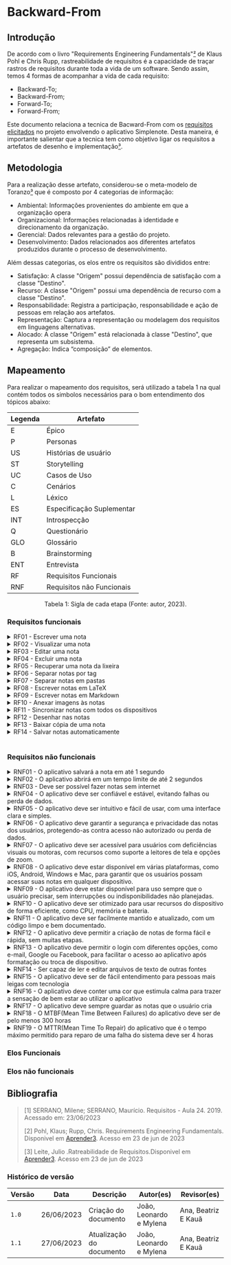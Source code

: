 # Backward-From

## Introdução

De acordo com o livro "Requirements Engineering Fundamentals"[²](#ancora2) de Klaus Pohl e Chris Rupp, rastreabilidade
de requisitos é a capacidade de traçar rastros de requisitos durante toda a vida de um software.
Sendo assim, temos 4 formas de acompanhar a vida de cada requisito:

- Backward-To;
- Backward-From;
- Forward-To;
- Forward-From;

Este documento relaciona a tecnica de Bacward-From com os [requisitos
elicitados](https://requisitos-de-software.github.io/2023.1-Simplenote/elicitacao/storytelling/) no projeto envolvendo o
aplicativo Simplenote. Desta maneira, é importante
salientar que a tecnica tem como objetivo ligar os requisitos a artefatos de desenho e implementação[³](#ancora3).

## Metodologia

Para a realização desse artefato, considerou-se o meta-modelo de Toranzo[³](#ancora3) que é composto por 4 categorias de informação:

- Ambiental: Informações provenientes do ambiente em que a organização opera
- Organizacional: Informações relacionadas à identidade e direcionamento da organização.
- Gerencial: Dados relevantes para a gestão do projeto.
- Desenvolvimento: Dados relacionados aos diferentes artefatos produzidos durante o processo de desenvolvimento.

Além dessas categorias, os elos entre os requisitos são divididos entre:

- Satisfação: A classe "Origem" possui dependência de satisfação com a classe "Destino".
- Recurso: A classe "Origem" possui uma dependência de recurso com a classe "Destino".
- Responsabilidade: Registra a participação, responsabilidade e ação de pessoas em relação aos artefatos.
- Representação: Captura a representação ou modelagem dos requisitos em linguagens alternativas.
- Alocado: A classe "Origem" está relacionada à classe "Destino", que representa um subsistema.
- Agregação: Indica “composição” de elementos.


## Mapeamento

Para realizar o mapeamento dos requisitos, será utilizado a tabela 1 na qual contém todos os simbolos necessários para o
bom entendimento dos tópicos abaixo:

<center>

| Legenda | Artefato                  |
| ------- | ------------------------- |
| E       | Épico                     |
| P       | Personas                  |
| US      | Histórias de usuário      |
| ST      | Storytelling              |
| UC      | Casos de Uso              |
| C       | Cenários                  |
| L       | Léxico                    |
| ES      | Especificação Suplementar |
| INT     | Introspecção              |
| Q       | Questionário              |
| GLO     | Glossário                 |
| B       | Brainstorming             |
| ENT     | Entrevista                |
| RF      | Requisitos Funcionais     |
| RNF     | Requisitos não Funcionais |

</center>

<div style="text-align: center">
  <p> Tabela 1: Sigla de cada etapa (Fonte: autor, 2023).</p>
</div>

### Requisitos funcionais

<details>
  <summary>RF01 - Escrever uma nota</summary>

  <table>
    <thead>
      <tr>
        <th>Tópico</th>
        <th>Referência</th>
      </tr>
    </thead>
    <tbody>
      <tr>
        <td>Origem</td>
        <td><a href="https://requisitos-de-software.github.io/2023.1-Simplenote/modelagem/agil/backlog/">E1</a>
        <a href="https://requisitos-de-software.github.io/2023.1-Simplenote/modelagem/agil/User_story/">US01</a>
        <a href="https://requisitos-de-software.github.io/2023.1-Simplenote/modelagem/lexico/">L06</a>
        <a href="https://requisitos-de-software.github.io/2023.1-Simplenote/elicitacao/Introspec%C3%A7%C3%A3o/">INT13</a>
        <a href="https://requisitos-de-software.github.io/2023.1-Simplenote/elicitacao/brainstorming/">B02</a>
        <a href="https://requisitos-de-software.github.io/2023.1-Simplenote/modelagem/casos_de_uso/">UC01</a>
        <a href="https://requisitos-de-software.github.io/2023.1-Simplenote/modelagem/cen%C3%A1rios/">C01</a>
        </td>
      </tr>
      <tr>
        <td>Elo</td>
        <td>EF01
        </td>
      
    
  </table>

  <p>Tabela 2: Requisito funcional 1 (Fonte: Autores, 2023).</p>

</details>

<details>
  <summary>RF02 - Visualizar uma nota</summary>

  <table>
    <thead>
      <tr>
        <th>Tópico</th>
        <th>Referência</th>
      </tr>
    </thead>
    <tbody>
      <tr>
        <td>Origem</td>
        <td><a href="https://requisitos-de-software.github.io/2023.1-Simplenote/modelagem/agil/backlog/">E1</a>
        <a href="https://requisitos-de-software.github.io/2023.1-Simplenote/modelagem/agil/User_story/">US02</a>
        <a href="https://requisitos-de-software.github.io/2023.1-Simplenote/elicitacao/Introspec%C3%A7%C3%A3o/">INT06</a>
        <a href="https://requisitos-de-software.github.io/2023.1-Simplenote/modelagem/cen%C3%A1rios/">C01</a></td>
      </tr>
      <tr>
        <td>Elo</td>
        <td>EF02
        </td>
      </tr>
      
  </table>

  <p>Tabela 3: Requisito funcional 2 (Fonte: Autores, 2023).</p>

</details>

<details>
  <summary>RF03 - Editar uma nota</summary>

  <table>
    <thead>
      <tr>
        <th>Tópico</th>
        <th>Referência</th>
      </tr>
    </thead>
    <tbody>
      <tr>
        <td>Origem</td>
        <td><a href="https://requisitos-de-software.github.io/2023.1-Simplenote/modelagem/agil/backlog/">E1</a>
        <a href="https://requisitos-de-software.github.io/2023.1-Simplenote/modelagem/agil/User_story/">US03</a>
        <a href="https://requisitos-de-software.github.io/2023.1-Simplenote/modelagem/lexico/">L02</a>
        <a href="https://requisitos-de-software.github.io/2023.1-Simplenote/elicitacao/Introspec%C3%A7%C3%A3o/">INT13</a>
        <a href="https://requisitos-de-software.github.io/2023.1-Simplenote/elicitacao/brainstorming/">B02</a>
        <a href="https://requisitos-de-software.github.io/2023.1-Simplenote/modelagem/casos_de_uso/">UC02</a>
        <a href="https://requisitos-de-software.github.io/2023.1-Simplenote/modelagem/cen%C3%A1rios/">C04</a></td>
      </tr>
      <tr>
        <td>Elo</td>
        <td>EF03</a>
        </td>
      </tr>
      
  </table>

  <p>Tabela 4: Requisito funcional 3 (Fonte: Autores, 2023).</p>

</details>

<details>
  <summary>RF04 - Excluir uma nota</summary>

  <table>
    <thead>
      <tr>
        <th>Tópico</th>
        <th>Referência</th>
      </tr>
    </thead>
    <tbody>
      <tr>
        <td>Origem</td>
        <td><a href="https://requisitos-de-software.github.io/2023.1-Simplenote/modelagem/agil/backlog/">E1</a>
        <a href="https://requisitos-de-software.github.io/2023.1-Simplenote/modelagem/agil/User_story/">US07</a>
        <a href="https://requisitos-de-software.github.io/2023.1-Simplenote/modelagem/lexico/">L11</a>
        <a href="https://requisitos-de-software.github.io/2023.1-Simplenote/elicitacao/Introspec%C3%A7%C3%A3o/">INT02</a>
        <a href="https://requisitos-de-software.github.io/2023.1-Simplenote/elicitacao/brainstorming/">B03</a>
        <a href="https://requisitos-de-software.github.io/2023.1-Simplenote/modelagem/cen%C3%A1rios/">C02</a></td>
      </tr>
      <tr>
        <td>Elo</td>
        <td>EF04
        </td>
      </tr>
      
  </table>

  <p>Tabela 5: Requisito funcional 4 (Fonte: Autores, 2023).</p>

</details>

<details>
  <summary>RF05 - Recuperar uma nota da lixeira</summary>

  <table>
    <thead>
      <tr>
        <th>Tópico</th>
        <th>Referência</th>
      </tr>
    </thead>
    <tbody>
      <tr>
        <td>Origem</td>
        <td><a href="https://requisitos-de-software.github.io/2023.1-Simplenote/modelagem/agil/backlog/">E1</a>
        <a href="https://requisitos-de-software.github.io/2023.1-Simplenote/modelagem/agil/User_story/">US04</a>
        <a href="https://requisitos-de-software.github.io/2023.1-Simplenote/modelagem/lexico/">L08</a>
        <a href="https://requisitos-de-software.github.io/2023.1-Simplenote/elicitacao/Introspec%C3%A7%C3%A3o/">INT03</a>
        <a href="https://requisitos-de-software.github.io/2023.1-Simplenote/modelagem/cen%C3%A1rios/">C09</a></td>
      </tr>
      <tr>
        <td>Elo</td>
        <td>EF05
        </td>
      </tr>
      
  </table>

  <p>Tabela 6: Requisito funcional 5 (Fonte: Autores, 2023).</p>

</details>

<details>
  <summary>RF06 - Separar notas por tag</summary>

  <table>
    <thead>
      <tr>
        <th>Tópico</th>
        <th>Referência</th>
      </tr>
    </thead>
    <tbody>
      <tr>
        <td>Origem</td>
        <td><a href="https://requisitos-de-software.github.io/2023.1-Simplenote/modelagem/agil/backlog/">E2</a>
        <a href="https://requisitos-de-software.github.io/2023.1-Simplenote/modelagem/agil/User_story/">US08</a>
        <a href="https://requisitos-de-software.github.io/2023.1-Simplenote/modelagem/lexico/">L04</a>
        <a href="https://requisitos-de-software.github.io/2023.1-Simplenote/elicitacao/Introspec%C3%A7%C3%A3o/">INT14</a>
        <a href="https://requisitos-de-software.github.io/2023.1-Simplenote/modelagem/casos_de_uso/">UC03</a>
        <a href="https://requisitos-de-software.github.io/2023.1-Simplenote/modelagem/cen%C3%A1rios/">C05/C13</a></td>
      </tr>
      <tr>
        <td>Elo</td>
        <td>EF06
        </td>
      </tr>
      
  </table>

  <p>Tabela 7: Requisito funcional 6 (Fonte: Autores, 2023).</p>

</details>

<details>
  <summary>RF07 - Separar notas em pastas</summary>

  <table>
    <thead>
      <tr>
        <th>Tópico</th>
        <th>Referência</th>
      </tr>
    </thead>
    <tbody>
      <tr>
        <td>Origem</td>
        <td><a href="https://requisitos-de-software.github.io/2023.1-Simplenote/modelagem/agil/backlog/">E1</a>
        <a href="https://requisitos-de-software.github.io/2023.1-Simplenote/modelagem/agil/User_story/">US09</a>
        <a href="https://requisitos-de-software.github.io/2023.1-Simplenote/elicitacao/Introspec%C3%A7%C3%A3o/">INT03</a></td>
      </tr>
      <tr>
        <td>Elo</td>
        <td>EF07
        </td>
      </tr>
      
  </table>

  <p>Tabela 8: Requisito funcional 7 (Fonte: Autores, 2023).</p>

</details>

<details>
  <summary>RF08 - Escrever notas em LaTeX</summary>

  <table>
    <thead>
      <tr>
        <th>Tópico</th>
        <th>Referência</th>
      </tr>
    </thead>
    <tbody>
      <tr>
        <td>Origem</td>
        <td><a href="https://requisitos-de-software.github.io/2023.1-Simplenote/modelagem/agil/backlog/">E3</a>
        <a href="https://requisitos-de-software.github.io/2023.1-Simplenote/modelagem/agil/User_story/">US10</a></td>
      </tr>
      <tr>
        <td>Elo</td>
        <td>EF08</a>
        </td>
      </tr>
      
  </table>

  <p>Tabela 9: Requisito funcional 8 (Fonte: Autores, 2023).</p>

</details>

<details>
  <summary>RF09 - Escrever notas em Markdown</summary>

  <table>
    <thead>
      <tr>
        <th>Tópico</th>
        <th>Referência</th>
      </tr>
    </thead>
    <tbody>
      <tr>
        <td>Origem</td>
        <td><a href="https://requisitos-de-software.github.io/2023.1-Simplenote/modelagem/agil/backlog/">E3</a>
        <a href="https://requisitos-de-software.github.io/2023.1-Simplenote/modelagem/agil/User_story/">US11</a>
        <a href="https://requisitos-de-software.github.io/2023.1-Simplenote/elicitacao/storytelling/">ST2</a>
        <a href="https://requisitos-de-software.github.io/2023.1-Simplenote/elicitacao/Introspec%C3%A7%C3%A3o/">INT05</a>
        <a href="https://requisitos-de-software.github.io/2023.1-Simplenote/elicitacao/glossario/">GLO04</a>
        <a href="https://requisitos-de-software.github.io/2023.1-Simplenote/elicitacao/entrevista/">ENT04</a>
        <a href="https://requisitos-de-software.github.io/2023.1-Simplenote/modelagem/cen%C3%A1rios/">C06</a></td>
      </tr>
      <tr>
        <td>Elo</td>
        <td>EF09</a>
        </td>
      </tr>
      
  </table>

  <p>Tabela 10: Requisito funcional 9 (Fonte: Autores, 2023).</p>

</details>

<details>
  <summary>RF10 - Anexar imagens às notas</summary>

  <table>
    <thead>
      <tr>
        <th>Tópico</th>
        <th>Referência</th>
      </tr>
    </thead>
      <tr>
        <td>Origem</td>
        <td><a href="https://requisitos-de-software.github.io/2023.1-Simplenote/modelagem/agil/backlog/">E3</a>
        <a href="https://requisitos-de-software.github.io/2023.1-Simplenote/modelagem/agil/User_story/">US12</a>
        <a href="https://requisitos-de-software.github.io/2023.1-Simplenote/elicitacao/brainstorming/">B10</a>
        <a href="https://requisitos-de-software.github.io/2023.1-Simplenote/modelagem/cen%C3%A1rios/">C10</a></td>
      </tr>
      <tr>
        <td>Elo</td>
        <td>EF10</a>
        </td>
      </tr>
      
    
  </table>

  <p>Tabela 11: Requisito funcional 10 (Fonte: Autores, 2023).</p>

</details>

<details>
  <summary>RF11 - Sincronizar notas com todos os dispositivos</summary>

  <table>
    <thead>
      <tr>
        <th>Tópico</th>
        <th>Referência</th>
      </tr>
    </thead>
    <tbody>
      <tr>
        <td>Origem</td>
        <td><a href="https://requisitos-de-software.github.io/2023.1-Simplenote/modelagem/agil/backlog/">E4</a>
        <a href="https://requisitos-de-software.github.io/2023.1-Simplenote/modelagem/agil/User_story/">US05</a>
        <a href="https://requisitos-de-software.github.io/2023.1-Simplenote/elicitacao/entrevista/">ENT02</a></td>
      </tr>
      <tr>
        <td>Elo</td>
        <td>EF11
        </td>
      </tr>
      
  </table>

  <p>Tabela 12: Requisito funcional 11 (Fonte: Autores, 2023).</p>

</details>

<details>
  <summary>RF12 - Desenhar nas notas</summary>

  <table>
    <thead>
      <tr>
        <th>Tópico</th>
        <th>Referência</th>
      </tr>
    </thead>
    <tbody>
      <tr>
        <td>Origem</td>
        <td><a href="https://requisitos-de-software.github.io/2023.1-Simplenote/modelagem/agil/backlog/">E4</a>
        <a href="https://requisitos-de-software.github.io/2023.1-Simplenote/modelagem/agil/User_story/">US05</a>
        <a href="https://requisitos-de-software.github.io/2023.1-Simplenote/elicitacao/storytelling/">ST04</a></td>
      </tr>
      <tr>
        <td>Elo</td>
        <td>EF12</a>
        </td>
      </tr>
      
  </table>

  <p>Tabela 13: Requisito funcional 12 (Fonte: Autores, 2023).</p>

</details>

<details>
  <summary>RF13 - Baixar cópia de uma nota</summary>

  <table>
    <thead>
      <tr>
        <th>Tópico</th>
        <th>Referência</th>
      </tr>
    </thead>
    <tbody>
      <tr>
        <td>Origem</td>
        <td><a href="https://requisitos-de-software.github.io/2023.1-Simplenote/modelagem/agil/backlog/">E4</a>
        <a href="https://requisitos-de-software.github.io/2023.1-Simplenote/modelagem/agil/User_story/">US13</a>
        <a href="https://requisitos-de-software.github.io/2023.1-Simplenote/elicitacao/storytelling/">ST06</a>
        <a href="https://requisitos-de-software.github.io/2023.1-Simplenote/elicitacao/glossario/">GLO06</a>
        <a href="https://requisitos-de-software.github.io/2023.1-Simplenote/modelagem/cen%C3%A1rios/">C09</a></td>
      </tr>
      <tr>
        <td>Elo</td>
        <td>EF13</a>
        </td>
      </tr>
      
  </table>

  <p>Tabela 14: Requisito funcional 13 (Fonte: Autores, 2023).</p>

</details>

<details>
  <summary>RF14 - Salvar notas automaticamente</summary>

  <table>
    <thead>
      <tr>
        <th>Tópico</th>
        <th>Referência</th>
      </tr>
    </thead>
    <tbody>
      <tr>
        <td>Origem</td>
        <td><a href="https://requisitos-de-software.github.io/2023.1-Simplenote/modelagem/agil/backlog/">E4</a>
        <a href="https://requisitos-de-software.github.io/2023.1-Simplenote/modelagem/agil/User_story/">US14</a>
        <a href="https://requisitos-de-software.github.io/2023.1-Simplenote/elicitacao/brainstorming/">B19</a>
        <a href="https://requisitos-de-software.github.io/2023.1-Simplenote/elicitacao/glossario/">GLO05</a>
        <a href="https://requisitos-de-software.github.io/2023.1-Simplenote/elicitacao/entrevista/">ENT07</a></td>
      </tr>
      <tr>
        <td>Elo</td>
        <td>EF14
        </td>
      </tr>
      
  </table>

  <p>Tabela 15: Requisito funcional 14 (Fonte: Autores, 2023).</p>

</details>

<br>

### Requisitos não funcionais

<details>
  <summary> RNF01 - O aplicativo salvará a nota em até 1 segundo</summary>
  <table>
    <tr>
      <th>Tópico</th>
      <th>Referência</th>
    </tr>
    <tr>
      <td>Origem</td>
        <td><a href="https://requisitos-de-software.github.io/2023.1-Simplenote/elicitacao/Introspec%C3%A7%C3%A3o/">INT07</a>
      </td>
    </tr>
    <tr>
      <td>Elo</td>
      <td>ENF01
      </td>
    </tr>
    
  </table>

  <p> Tabela 16: Requisito não-funcional 1 (Fonte: Autores, 2023).</p>

</details>

<details>
  <summary> RNF02 - O aplicativo abrirá em um tempo limite de até 2 segundos</summary>

  <table>
    <tr>
      <th>Tópico</th>
      <th>Referência</th>
    </tr>
    <tr>
      <td>Origem</td>
     <td><a href="https://requisitos-de-software.github.io/2023.1-Simplenote/elicitacao/Introspec%C3%A7%C3%A3o/">INT09</a>
    </td>
    </tr>
    <tr>
      <td>Elo</td>
      <td>ENF02
      </td>
    </tr>
    
  </table>

  <p> Tabela 17: Requisito não-funcional 2 (Fonte: Autores, 2023).</p>

</details>

<details>
  <summary> RNF03 - Deve ser possível fazer notas sem internet</summary>

  <table>
    <tr>
      <th>Tópico</th>
      <th>Referência</th>
    </tr>
    <tr>
      <td>Origem</td>
      <td> <a href="https://requisitos-de-software.github.io/2023.1-Simplenote/elicitacao/Introspec%C3%A7%C3%A3o/">INT10,</a> <a href="https://requisitos-de-software.github.io/2023.1-Simplenote/elicitacao/storytelling/">ST07</a>
      </td>
    </tr>
    <tr>
      <td>Elo</td>
      <td>ENF03
      </td>
    </tr>
    
  </table>

  <p> Tabela 18: Requisito não-funcional 3 (Fonte: Autores, 2023).</p>

</details>

<details>
  <summary> RNF04 - O aplicativo deve ser confiável e estável, evitando falhas ou perda de dados.</summary>

  <table>
    <tr>
      <th>Tópico</th>
      <th>Referência</th>
    </tr>
    <tr>
      <td>Origem</td>
      <td>  <a href="https://requisitos-de-software.github.io/2023.1-Simplenote/elicitacao/brainstorming/">B19</a> 
      </td>
    </tr>
    <tr>
      <td>Elo</td>
      <td>ENF04
      </td>
    </tr>
  </table>

  <p> Tabela 19: Requisito não-funcional 4 (Fonte: Autores, 2023).</p>

</details>

<details>
  <summary> RNF05 - O aplicativo deve ser intuitivo e fácil de usar, com uma interface clara e simples.</summary>

  <table>
    <tr>
      <th>Tópico</th>
      <th>Referência</th>
    </tr>
    <tr>
      <td>Origem</td>
      <td><a href="https://requisitos-de-software.github.io/2023.1-Simplenote/elicitacao/brainstorming/">B20,</a> <a href="https://requisitos-de-software.github.io/2023.1-Simplenote/elicitacao/entrevista/">ENT08,</a>
      </td>
    </tr>
    <tr>
      <td>Elo</td>
      <td>ENF05
      </td>
    </tr>
    
  </table>

  <p> Tabela 20: Requisito não-funcional 5 (Fonte: Autores, 2023).</p>
</details>

<details>
  <summary> RNF06 - O aplicativo deve garantir a segurança e privacidade das notas dos usuários, protegendo-as contra
    acesso não autorizado ou perda de dados.</summary>

  <table>
    <tr>
      <th>Tópico</th>
      <th>Referência</th>
    </tr>
    <tr>
      <td>Origem</td>
      <td><a href="https://requisitos-de-software.github.io/2023.1-Simplenote/elicitacao/brainstorming/">B22</a></td>
    </tr>
    <tr>
      <td>Elo</td>
      <td>ENF06
      </td>
    </tr>
    
  </table>

  <p> Tabela 21: Requisito não-funcional 6 (Fonte: Autores, 2023).</p>
</details>

<details>
  <summary> RNF07 - O aplicativo deve ser acessível para usuários com deficiências visuais ou motoras, com recursos como
    suporte a leitores de tela e opções de zoom.</summary>

  <table>
    <tr>
      <th>Tópico</th>
      <th>Referência</th>
    </tr>
    <tr>
      <td>Origem</td>
      <td><a href="https://requisitos-de-software.github.io/2023.1-Simplenote/elicitacao/brainstorming/">B23</a></td>
    </tr>
    <tr>
      <td>Elo</td>
      <td>ENF07
      </td>
    </tr>
    
  </table>

  <p> Tabela 22: Requisito não-funcional 7 (Fonte: Autores, 2023).</p>
</details>

<details>
  <summary> RNF08 - O aplicativo deve estar disponível em várias plataformas, como iOS, Android, Windows e Mac, para
    garantir que os usuários possam acessar suas notas em qualquer dispositivo.</summary>

  <table>
    <tr>
      <th>Tópico</th>
      <th>Referência</th>
    </tr>
    <tr>
      <td>Origem</td>
      <td><a href="https://requisitos-de-software.github.io/2023.1-Simplenote/elicitacao/brainstorming/">B24,</a><a href="https://requisitos-de-software.github.io/2023.1-Simplenote/elicitacao/glossario/">GLO02,</a><a href="https://requisitos-de-software.github.io/2023.1-Simplenote/elicitacao/storytelling/">ST05,</a><a href="https://requisitos-de-software.github.io/2023.1-Simplenote/elicitacao/entrevista/">ENT06</a>
      </td>
    </tr>
    <tr>
      <td>Elo</td>
      <td>ENF08
      </td>
    </tr>
    
  </table>

  <p> Tabela 23: Requisito não-funcional 8 (Fonte: Autores, 2023).</p>
</details>

<details>
  <summary> RNF09 - O aplicativo deve estar disponível para uso sempre que o usuário precisar, sem interrupções ou
    indisponibilidades não planejadas.</summary>

  <table>
    <thead>
      <tr>
        <th>Tópico</th>
        <th>Referência</th>
      </tr>
    </thead>
    <tbody>
      <tr>
        <td>Origem</td>
        <td><a href="https://requisitos-de-software.github.io/2023.1-Simplenote/elicitacao/brainstorming/">B25</a></td>
      </tr>
      <tr>
        <td>Elo</td>
        <td>ENF09
        </td>
      </tr>
        </table>

  <p> Tabela 24: Requisito não-funcional 9 (Fonte: Autores, 2023).</p>
</details>

<details>
  <summary> RNF10 - O aplicativo deve ser otimizado para usar recursos do dispositivo de forma eficiente, como CPU,
    memória e bateria.</summary>

  <table>
    <tr>
      <th>Tópico</th>
      <th>Referência</th>
    </tr>
    <tr>
      <td>Origem</td>
      <td><a href="https://requisitos-de-software.github.io/2023.1-Simplenote/elicitacao/brainstorming/">B26</a></td>
    </tr>
    <tr>
      <td>Elo</td>
      <td>ENF10
      </td>
    </tr>
    </table>

  <p> Tabela 25: Requisito não-funcional 10 (Fonte: Autores, 2023).</p>
</details>

<details>
  <summary> RNF11 - O aplicativo deve ser facilmente mantido e atualizado, com um código limpo e bem documentado.
  </summary>

  <table>
    <thead>
      <tr>
        <th>Tópico</th>
        <th>Referência</th>
      </tr>
    </thead>
    <tbody>
      <tr>
        <td>Origem</td>
        <td><a href="https://requisitos-de-software.github.io/2023.1-Simplenote/elicitacao/brainstorming/">B27</a></td>
      </tr>
      <tr>
        <td>Elo</td>
        <td>ENF11
        </td>
      </tr>
      </table>

  <p> Tabela 26: Requisito não-funcional 11 (Fonte: Autores, 2023).</p>
</details>

<details>
  <summary> RNF12 - O aplicativo deve permitir a criação de notas de forma fácil e rápida, sem muitas etapas.</summary>

  <table>
    <tr>
      <th>Tópico</th>
      <th>Referência</th>
    </tr>
    <tr>
      <td>Origem</td>
      <td><a href="https://requisitos-de-software.github.io/2023.1-Simplenote/elicitacao/entrevista/">ENT01</a></td>
    </tr>
    <tr>
      <td>Elo</td>
      <td>ENF12
      </td>
    </tr>
  </table>

  <p> Tabela 27: Requisito não-funcional 12 (Fonte: Autores, 2023).</p>
</details>

<details>
  <summary> RNF13 - O aplicativo deve permitir o login com diferentes opções, como e-mail, Google ou Facebook, para
    facilitar o acesso ao aplicativo após formatação ou troca de dispositivo.</summary>

  <table>
    <tr>
      <th>Tópico</th>
      <th>Referência</th>
    </tr>
    <tr>
      <td>Origem</td>
      <td><a href="https://requisitos-de-software.github.io/2023.1-Simplenote/elicitacao/entrevista/">ENT09</a></td>
    </tr>
    <tr>
      <td>Elo</td>
      <td>ENF13</td>
    </tr>
    </table>

  <p> Tabela 28: Requisito não-funcional 13 (Fonte: Autores, 2023).</p>
</details>

<details>
  <summary> RNF14 - Ser capaz de ler e editar arquivos de texto de outras fontes</summary>

  <table>
    <tr>
      <th>Tópico</th>
      <th>Referência</th>
    </tr>
    <tr>
      <td>Origem</td>
      <td><a href="https://requisitos-de-software.github.io/2023.1-Simplenote/elicitacao/glossario/">GLO03</a></td>
    </tr>
    <tr>
      <td>Elo</td>
      <td>ENF14 </td>
    </tr>
  </table>

  <p> Tabela 29: Requisito não-funcional 14 (Fonte: Autores, 2023).</p>
</details>

<details>
  <summary> RNF15 - O aplicativo deve ser de fácil entendimento para pessoas mais leigas com tecnologia</summary>

  <table>
    <tr>
      <th>Tópico</th>
      <th>Referência</th>
    </tr>
    <tr>
      <td>Origem</td>
      <td><a href="https://requisitos-de-software.github.io/2023.1-Simplenote/modelagem/especificacao_suplementar/">ES01</a></td>
    </tr>
    <tr>
      <td>Elo</td>
      <td>ENF15
      </td>
    </tr>
  </table>

  <p> Tabela 30: Requisito não-funcional 15 (Fonte: Autores, 2023).</p>
</details>

<details>
  <summary> RNF16 - O aplicativo deve conter uma cor que estimula calma para trazer a sensação de bem estar ao utilizar o aplicativo</summary>
  <table>
    <tr>
      <th>Tópico</th>
      <th>Referência</th>
    </tr>
    <tr>
      <td>Origem</td>
      <td><a href="https://requisitos-de-software.github.io/2023.1-Simplenote/modelagem/especificacao_suplementar/">ES02</a></td>
    </tr>
    <tr>
      <td>Elo</td>
      <td>ENF16</td>
    </tr>
  </table>

  <p> Tabela 31: Requisito não-funcional 16 (Fonte: Autores, 2023).</p>
</details>

<details>
  <summary> RNF17 - O aplicativo deve sempre guardar as notas que o usuário cria</summary>
  <table>
    <tr>
      <th>Tópico</th>
      <th>Referência</th>
    </tr>
    <tr>
      <td>Origem</td>
      <td><a href="https://requisitos-de-software.github.io/2023.1-Simplenote/modelagem/especificacao_suplementar/">ES03</a></td>
    </tr>
    <tr>
      <td>Elo</td>
      <td>ENF17</td>
    </tr>
  </table>

  <p> Tabela 32: Requisito não-funcional 17 (Fonte: Autores, 2023).</p>
</details>

<details>
  <summary> RNF18 - O MTBF(Mean Time Between Failures) do aplicativo deve ser de pelo menos 300 horas</summary>
  <table>
    <tr>
      <th>Tópico</th>
      <th>Referência</th>
    </tr>
    <tr>
      <td>Origem</td>
      <td><a href="https://requisitos-de-software.github.io/2023.1-Simplenote/modelagem/especificacao_suplementar/">ES04</a></tr>
    <tr>
      <td>Elo</td>
      <td>ENF18</td>
    </tr>
  </table>

  <p> Tabela 33: Requisito não-funcional 18 (Fonte: Autores, 2023).</p>
</details>

<details>
  <summary> RNF19 - O MTTR(Mean Time To Repair) do aplicativo que é o tempo máximo permitido para reparo de uma falha do sistema deve ser 4 horas</summary>
  <table>
    <tr>
      <th>Tópico</th>
      <th>Referência</th>
    </tr>
    <tr>
      <td>Origem</td>
      <td><a href="https://requisitos-de-software.github.io/2023.1-Simplenote/modelagem/especificacao_suplementar/">ES05</a></tr>
    <tr>
      <td>Elo</td>
      <td>ENF19</td>
    </tr>
  </table>

  <p> Tabela 33: Requisito não-funcional 18 (Fonte: Autores, 2023).</p>
</details>

### Elos Funcionais

### Elos não funcionais

## Bibliografia

> [1] SERRANO, Milene; SERRANO, Maurício. Requisitos - Aula 24. 2019. Acessado em: 23/06/2023 </br>
>
> [2] Pohl, Klaus; Rupp, Chris. Requirements Engineering Fundamentals. Disponivel em
> [Aprender3](https://aprender3.unb.br/pluginfile.php/2523174/mod_resource/content/2/Rastreabilidade.pdf). Acesso em 23 de
> jun de 2023 </br>
>
> [3] Leite, Julio .Ratreabilidade de Requisitos.Disponivel em
> [Aprender3](https://aprender3.unb.br/pluginfile.php/2523175/mod_resource/content/3/05_20_sayao.pdf). Acesso em 23 de
> jun de 2023</br>

### Histórico de versão

| Versão | Data       | Descrição                | Autor(es)               | Revisor(es)         |
| ------ | ---------- | ------------------------ | ----------------------- | ------------------- |
| `1.0`  | 26/06/2023 | Criação do documento     | João, Leonardo e Mylena | Ana, Beatriz E Kauã |
| `1.1`  | 27/06/2023 | Atualização do documento | João, Leonardo e Mylena | Ana, Beatriz E Kauã |
